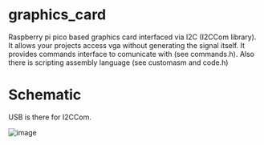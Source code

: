 # graphics_card
Raspberry pi pico based graphics card interfaced via I2C (I2CCom library). It allows your projects access vga without generating the signal itself. 
It provides commands interface to comunicate with (see commands.h). Also there is scripting assembly language (see customasm and code.h)

# Schematic
USB is there for I2CCom. 

![image](https://media.discordapp.net/attachments/744190749209395301/972918994552102952/Schematic_W_oczekiwaniu_na_nowsza_wersje_2022-05-08.png)
